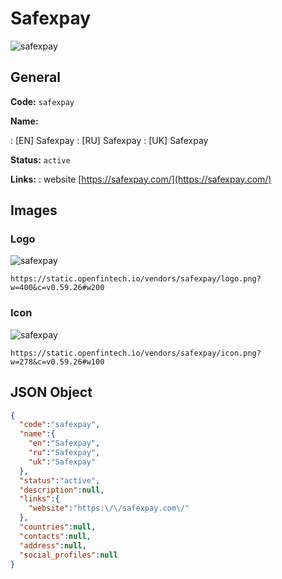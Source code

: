 
# Safexpay 
![safexpay](https://static.openfintech.io/vendors/safexpay/logo.png?w=400&c=v0.59.26#w200)  

## General 
 
**Code:** `safexpay` 
 
**Name:** 
 
:	[EN] Safexpay 
:	[RU] Safexpay 
:	[UK] Safexpay 
 
**Status:** `active` 
 
**Links:** 
: website [https://safexpay.com/](https://safexpay.com/) 
 

## Images 

### Logo 
 
![safexpay](https://static.openfintech.io/vendors/safexpay/logo.png?w=400&c=v0.59.26#w200)  

```
https://static.openfintech.io/vendors/safexpay/logo.png?w=400&c=v0.59.26#w200
```  

### Icon 
 
![safexpay](https://static.openfintech.io/vendors/safexpay/icon.png?w=278&c=v0.59.26#w100)  

```
https://static.openfintech.io/vendors/safexpay/icon.png?w=278&c=v0.59.26#w100
```  

## JSON Object 

```json
{
  "code":"safexpay",
  "name":{
    "en":"Safexpay",
    "ru":"Safexpay",
    "uk":"Safexpay"
  },
  "status":"active",
  "description":null,
  "links":{
    "website":"https:\/\/safexpay.com\/"
  },
  "countries":null,
  "contacts":null,
  "address":null,
  "social_profiles":null
}
```  

